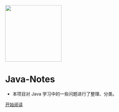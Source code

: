 <img width="180px" src="https://gitee.com/duhouan/ImagePro/raw/master/logo.png">

# Java-Notes

- 本项目对 Java 学习中的一些问题进行了整理、分类。

[开始阅读](README.md)